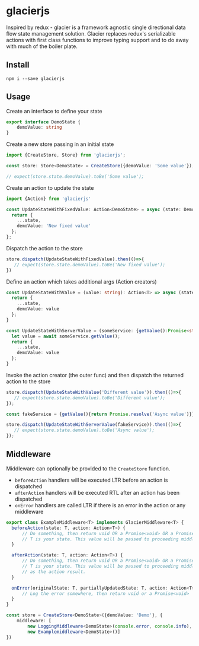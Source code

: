 # glacierjs

Inspired by redux - glacier is a framework agnostic single directional data flow state management solution. Glacier replaces redux's serializable actions with first class functions to improve typing support and to do away with much of the boiler plate. 

## Install

```
npm i --save glacierjs
```

## Usage

Create an interface to define your state

```ts
export interface DemoState {
    demoValue: string
}
```

Create a new store passing in an initial state

```ts
import {CreateStore, Store} from 'glacierjs';

const store: Store<DemoState> = CreateStore({demoValue: 'Some value'});

// expect(store.state.demoValue).toBe('Some value');
```

Create an action to update the state

```ts
import {Action} from 'glacierjs'

const UpdateStateWithFixedValue: Action<DemoState> = async (state: DemoState) => {
  return {
    ...state,
    demoValue: 'New fixed value'
  };
};
```

Dispatch the action to the store

```ts
store.dispatch(UpdateStateWithFixedValue).then(()=>{
   // expect(store.state.demoValue).toBe('New fixed value');    
})
```

Define an action which takes additional args (Action creators)

```ts
const UpdateStateWithValue = (value: string): Action<T> => async (state: DemoState) => {
  return {
    ...state,
    demoValue: value
  };
}

const UpdateStateWithServerValue = (someService: {getValue():Promise<string>}): Action<T> => async  (state: DemoState) => {
  let value = await someService.getValue();
  return {
    ...state,
    demoValue: value
  };
}
```

Invoke the action creator (the outer func) and then dispatch the returned action to the store

```ts
store.dispatch(UpdateStateWithValue('Different value')).then(()=>{
   // expect(store.state.demoValue).toBe('Different value');    
});

const fakeService = {getValue(){return Promise.resolve('Async value')}};

store.dispatch(UpdateStateWithServerValue(fakeService)).then(()=>{
   // expect(store.state.demoValue).toBe('Async value');    
});
```

## Middleware

Middleware can optionally be provided to the `CreateStore` function.  
- `beforeAction` handlers will be executed LTR before an action is dispatched
- `afterAction` handlers will be executed RTL after an action has been dispatched
- `onError` handlers are called LTR if there is an error in the action or any middleware



```ts
export class ExampleMiddleware<T> implements GlacierMiddleware<T> {
  beforeAction(state: T, action: Action<T>) {
      // Do something, then return void OR a Promise<void> OR a Promise<T> where
      // T is your state. This value will be passed to proceeding middleware and the action
  }

  afterAction(state: T, action: Action<T>) {
      // Do something, then return void OR a Promise<void> OR a Promise<T> where
      // T is your state. This value will be passed to proceeding middleware and will be returned
      // as the action result.
  }

  onError(originalState: T, partiallyUpdatedState: T, action: Action<T>, error: any) {
      // Log the error somewhere, then return void or a Promise<void>
  }
}

const store = CreateStore<DemoState>({demoValue: 'Demo'}, {
    middleware: [
        new LoggingMiddleware<DemoState>(console.error, console.info),
        new Examplemiddleware<DemoState>()]
})
```
